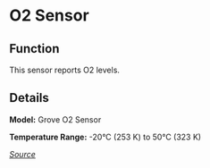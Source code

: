 # O2 Sensor

## Function
This sensor reports O2 levels.

## Details
**Model:** Grove O2 Sensor

**Temperature Range:** -20°C (253 K) to 50°C (323 K)

*[Source](http://www.mouser.com/ds/2/744/Seeed_101020002-786509.pdf)*

